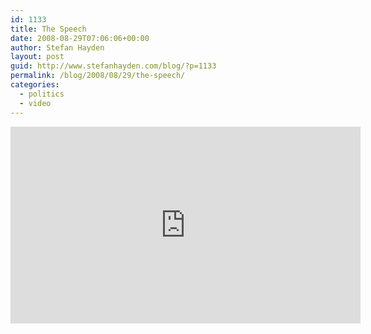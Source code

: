 ```yaml
---
id: 1133
title: The Speech
date: 2008-08-29T07:06:06+00:00
author: Stefan Hayden
layout: post
guid: http://www.stefanhayden.com/blog/?p=1133
permalink: /blog/2008/08/29/the-speech/
categories:
  - politics
  - video
---
```

<iframe width="560" height="315" src="https://www.youtube.com/embed/Z-m0S1vJCb8&color1=0xb1b1b1&color2=0xcfcfcf&hl=en&fs=1" title="YouTube video player" frameborder="0" allow="accelerometer; autoplay; clipboard-write; encrypted-media; gyroscope; picture-in-picture" allowfullscreen></iframe>